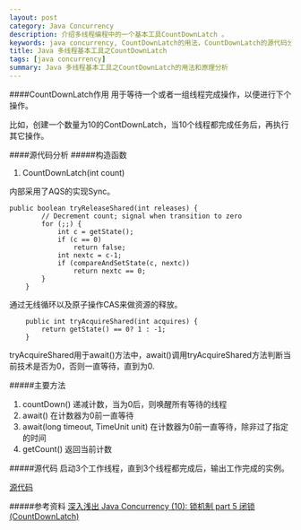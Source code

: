 ```yaml
---
layout: post
category: Java Concurrency
description: 介绍多线程编程中的一个基本工具CountDownLatch 。
keywords: java concurrency, CountDownLatch的用法，CountDownLatch的源代码分析和CountDownLatch的主要方法以及原理分析
title: Java 多线程基本工具之CountDownLatch
tags: [java concurrency]
summary: Java 多线程基本工具之CountDownLatch的用法和原理分析
---
```


####CountDownLatch作用
用于等待一个或者一组线程完成操作，以便进行下个操作。

比如，创建一个数量为10的ContDownLatch，当10个线程都完成任务后，再执行其它操作。


####源代码分析
#####构造函数
1.	CountDownLatch(int count)

内部采用了AQS的实现Sync。

	public boolean tryReleaseShared(int releases) {
            // Decrement count; signal when transition to zero
            for (;;) {
                int c = getState();
                if (c == 0)
                    return false;
                int nextc = c-1;
                if (compareAndSetState(c, nextc))
                    return nextc == 0;
            }
        }
        
 通过无线循环以及原子操作CAS来做资源的释放。
 
 
 		public int tryAcquireShared(int acquires) {
            return getState() == 0? 1 : -1;
        }
tryAcquireShared用于await()方法中，await()调用tryAcquireShared方法判断当前技术是否为0，否则一直等待，直到为0.

#####主要方法
1.	countDown() 递减计数，当为0后，则唤醒所有等待的线程
2.	await() 在计数器为0前一直等待
3.	await(long timeout, TimeUnit unit) 在计数器为0前一直等待，除非过了指定的时间
4.	getCount() 返回当前计数


#####源代码
启动3个工作线程，直到3个线程都完成后，输出工作完成的实例。

[源代码](https://github.com/llohellohe/cp/blob/master/src/yangqi/jcp/latch/CountDownLatchTest.java)


#####参考资料
[深入浅出 Java Concurrency (10): 锁机制 part 5 闭锁 (CountDownLatch)](http://www.blogjava.net/xylz/archive/2010/07/09/325612.html)
